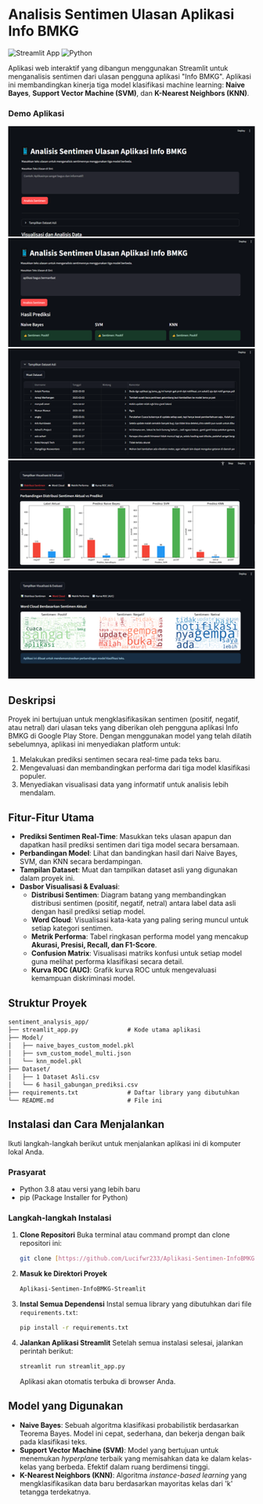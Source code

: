 # Analisis Sentimen Ulasan Aplikasi Info BMKG

![Streamlit App](https://img.shields.io/badge/Streamlit-FF4B4B?style=for-the-badge&logo=streamlit&logoColor=white)
![Python](https://img.shields.io/badge/Python-3776AB?style=for-the-badge&logo=python&logoColor=white)

Aplikasi web interaktif yang dibangun menggunakan Streamlit untuk menganalisis sentimen dari ulasan pengguna aplikasi "Info BMKG". Aplikasi ini membandingkan kinerja tiga model klasifikasi machine learning: **Naive Bayes**, **Support Vector Machine (SVM)**, dan **K-Nearest Neighbors (KNN)**.

### Demo Aplikasi
![1](Assets/Screenshot1.png)
![2](Assets/Screenshot2.png)
![3](Assets/Screenshot3.png)
![4](Assets/Screenshot4.png)
![5](Assets/Screenshot5.png)

## Deskripsi

Proyek ini bertujuan untuk mengklasifikasikan sentimen (positif, negatif, atau netral) dari ulasan teks yang diberikan oleh pengguna aplikasi Info BMKG di Google Play Store. Dengan menggunakan model yang telah dilatih sebelumnya, aplikasi ini menyediakan platform untuk:
1.  Melakukan prediksi sentimen secara real-time pada teks baru.
2.  Mengevaluasi dan membandingkan performa dari tiga model klasifikasi populer.
3.  Menyediakan visualisasi data yang informatif untuk analisis lebih mendalam.

## Fitur-Fitur Utama

-   **Prediksi Sentimen Real-Time**: Masukkan teks ulasan apapun dan dapatkan hasil prediksi sentimen dari tiga model secara bersamaan.
-   **Perbandingan Model**: Lihat dan bandingkan hasil dari Naive Bayes, SVM, dan KNN secara berdampingan.
-   **Tampilan Dataset**: Muat dan tampilkan dataset asli yang digunakan dalam proyek ini.
-   **Dasbor Visualisasi & Evaluasi**:
    -   **Distribusi Sentimen**: Diagram batang yang membandingkan distribusi sentimen (positif, negatif, netral) antara label data asli dengan hasil prediksi setiap model.
    -   **Word Cloud**: Visualisasi kata-kata yang paling sering muncul untuk setiap kategori sentimen.
    -   **Metrik Performa**: Tabel ringkasan performa model yang mencakup **Akurasi, Presisi, Recall, dan F1-Score**.
    -   **Confusion Matrix**: Visualisasi matriks konfusi untuk setiap model guna melihat performa klasifikasi secara detail.
    -   **Kurva ROC (AUC)**: Grafik kurva ROC untuk mengevaluasi kemampuan diskriminasi model.

## Struktur Proyek
```
sentiment_analysis_app/
├── streamlit_app.py              # Kode utama aplikasi
├── Model/
│   ├── naive_bayes_custom_model.pkl
│   ├── svm_custom_model_multi.json
│   └── knn_model.pkl
├── Dataset/
│   ├── 1 Dataset Asli.csv
│   └── 6 hasil_gabungan_prediksi.csv
├── requirements.txt              # Daftar library yang dibutuhkan
└── README.md                     # File ini
```

## Instalasi dan Cara Menjalankan

Ikuti langkah-langkah berikut untuk menjalankan aplikasi ini di komputer lokal Anda.

### Prasyarat
-   Python 3.8 atau versi yang lebih baru
-   pip (Package Installer for Python)

### Langkah-langkah Instalasi

1.  **Clone Repositori**
    Buka terminal atau command prompt dan clone repositori ini:
    ```bash
    git clone [https://github.com/Lucifwr233/Aplikasi-Sentimen-InfoBMKG-Streamlit.git](https://github.com/Lucifwr233/Aplikasi-Sentimen-InfoBMKG-Streamlit.git)
    ```

2.  **Masuk ke Direktori Proyek**
    ```bash
    Aplikasi-Sentimen-InfoBMKG-Streamlit
    ```

3.  **Instal Semua Dependensi**
    Instal semua library yang dibutuhkan dari file `requirements.txt`:
    ```bash
    pip install -r requirements.txt
    ```

4.  **Jalankan Aplikasi Streamlit**
    Setelah semua instalasi selesai, jalankan perintah berikut:
    ```bash
    streamlit run streamlit_app.py
    ```
    Aplikasi akan otomatis terbuka di browser Anda.

## Model yang Digunakan

-   **Naive Bayes**: Sebuah algoritma klasifikasi probabilistik berdasarkan Teorema Bayes. Model ini cepat, sederhana, dan bekerja dengan baik pada klasifikasi teks.
-   **Support Vector Machine (SVM)**: Model yang bertujuan untuk menemukan *hyperplane* terbaik yang memisahkan data ke dalam kelas-kelas yang berbeda. Efektif dalam ruang berdimensi tinggi.
-   **K-Nearest Neighbors (KNN)**: Algoritma *instance-based learning* yang mengklasifikasikan data baru berdasarkan mayoritas kelas dari 'k' tetangga terdekatnya.

